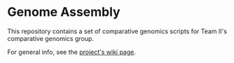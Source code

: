 # Genome Assembly

This repository contains a set of comparative genomics scripts for Team II's comparative genomics group.

For general info, see the [project's wiki page](http://www.compgenomics2018.biosci.gatech.edu/Team_II_Comparative_Genomics_Group).
